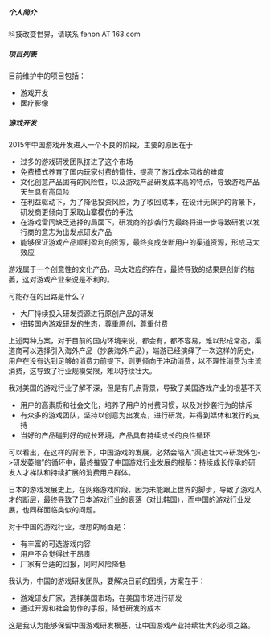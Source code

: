 ##### 个人简介

科技改变世界，请联系 fenon AT 163.com

##### 项目列表

目前维护中的项目包括：
* 游戏开发
* 医疗影像

#####  游戏开发

2015年中国游戏开发进入一个不良的阶段，主要的原因在于
* 过多的游戏研发团队挤进了这个市场
* 免费模式养育了国内玩家付费的惰性，提高了游戏成本回收的难度
* 文化创意产品固有的风险性，以及游戏产品研发成本高的特点，导致游戏产品天生具有高风险
* 在利益驱动下，为了降低投资风险，为了收回成本，在设计无保护的背景下，研发商更倾向于采取山寨模仿的手法
* 在游戏雷同缺乏选择的局面下，研发商的抄袭行为最终将进一步导致研发以发行商的意志为出发点研发产品
* 能够保证游戏产品顺利盈利的资源，最终变成垄断用户的渠道资源，形成马太效应

游戏属于一个创意性的文化产品，马太效应的存在，最终导致的结果是创新的枯萎，这对游戏产业来说是不利的。

可能存在的出路是什么？
* 大厂持续投入研发资源进行原创产品的研发
* 扭转国内游戏研发的生态，尊重原创，尊重付费
 
上述两种方案，对于目前的国内环境来说，都会有，都不容易，难以形成常态，渠道商可以选择引入海外产品（抄袭海外产品），端游已经演绎了一次这样的历史，用户在没有达到足够的消费力前提下，则更倾向于冲动消费，以不理性消费为主流消费，这导致了行业规模受限，难以持续壮大。

我对美国的游戏行业了解不深，但是有几点背景，导致了美国游戏产业的根基不灭
* 用户的高素质和社会文化，培养了用户的付费习惯，以及对抄袭行为的排斥
* 有众多的游戏团队，坚持以创意为出发点，进行研发，并得到媒体和发行的支持
* 当好的产品碰到好的成长环境，产品具有持续成长的良性循环
 
可以看出，在这样的背景下，中国游戏的发展，必然会陷入“渠道壮大->研发外包->研发萎缩”的循环中，最终摧毁了中国游戏行业发展的根基：持续成长传承的研发人才梯队和持续扩展的消费用户群体。

日本的游戏发展史上，在网络游戏阶段，因为未能跟上世界的脚步，导致了游戏人才的断层，最终导致了日本游戏行业的衰落（对比韩国），而中国的游戏行业发展，也同样面临类似的问题。

对于中国的游戏行业，理想的局面是：
* 有丰富的可选游戏内容
* 用户不会觉得过于昂贵
* 厂家有合适的回报，同时风险降低

我认为，中国的游戏研发团队，要解决目前的困境，方案在于：
* 游戏研发厂家，选择美国市场，在美国市场进行研发
* 通过开源和社会协作的手段，降低研发的成本

这是我认为能够保留中国游戏研发根基，让中国游戏产业持续壮大的必须之路。
